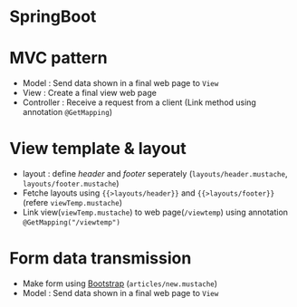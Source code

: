 # SpringBoot

# MVC pattern
* Model : Send data shown in a final web page to `View`
* View : Create a final view web page
* Controller : Receive a request from a client (Link method using annotation `@GetMapping`)  

# View template & layout
* layout : define *header* and *footer* seperately (`layouts/header.mustache`, `layouts/footer.mustache`)
* Fetche layouts using `{{>layouts/header}}` and `{{>layouts/footer}}` (refere `viewTemp.mustache`)
* Link view(`viewTemp.mustache`) to web page(`/viewtemp`) using annotation `@GetMapping("/viewtemp")`

# Form data transmission
* Make form using [Bootstrap](https://getbootstrap.com/) (`articles/new.mustache`)
* Model : Send data shown in a final web page to `View`
